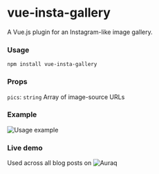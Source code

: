 # vue-insta-gallery
A Vue.js plugin for an Instagram-like image gallery.

### Usage
`npm install vue-insta-gallery`

### Props
`pics`: `string`
Array of image-source URLs

### Example
![Usage example](https://media.giphy.com/media/vFKqnCdLPNOKc/giphy.gif)

### Live demo
Used across all blog posts on ![Auraq](https://auraq.in)